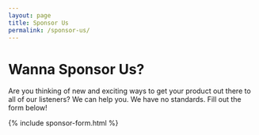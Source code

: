 ```yaml
---
layout: page
title: Sponsor Us
permalink: /sponsor-us/
---
```

<div class="whitespace"></div>

<div class="center">

  <h1>Wanna Sponsor Us?</h1>
  <p>Are you thinking of new and exciting ways to get your product out there to all of our listeners? We can help you. We have no standards. Fill out the form below!</p>

</div>

{% include sponsor-form.html %}
